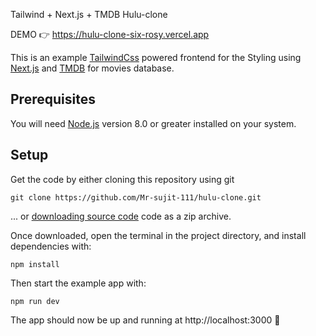 Tailwind + Next.js + TMDB Hulu-clone 

DEMO 👉 https://hulu-clone-six-rosy.vercel.app

This is an example [TailwindCss](https://tailwindcss.com) powered frontend for the Styling using [Next.js](https://nextjs.org) and [TMDB](https://www.themoviedb.org) for movies database.

## Prerequisites

You will need [Node.js](https://nodejs.org) version 8.0 or greater installed on your system.

## Setup

Get the code by either cloning this repository using git

```
git clone https://github.com/Mr-sujit-111/hulu-clone.git
```

... or [downloading source code](https://github.com/Mr-sujit-111/hulu-clone/archive/master.zip) code as a zip archive.

Once downloaded, open the terminal in the project directory, and install dependencies with:

```
npm install
```

Then start the example app with:

```
npm run dev
```

The app should now be up and running at http://localhost:3000 🚀